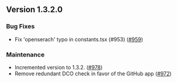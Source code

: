 ## Version 1.3.2.0

### Bug Fixes
* Fix 'openserach' typo in constants.tsx (#953) ([#959](https://github.com/opensearch-project/security-dashboards-plugin/pull/959))

### Maintenance
* Incremented version to 1.3.2. ([#978](https://github.com/opensearch-project/security-dashboards-plugin/pull/978))
* Remove redundant DCO check in favor of the GitHub app ([#972](https://github.com/opensearch-project/security-dashboards-plugin/pull/972))